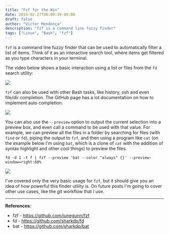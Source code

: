```yaml
---
title: "Fzf for the Win"
date: 2019-02-27T08:00:39-04:00
draft: false
author: "Victor Mendonça"
description: "fzf is a command line fuzzy finder"
tags: ["Linux", "Bash", "fzf"]
---
```


`fzf` is a command line fuzzy finder that can be used to automatically filter a list of items. Think of it as an interactive search tool, where items get filtered as you type characters in your terminal.

The video below shows a basic interaction using a list or files from the `fd` search utility:

![](/img/fzf-for-the-win/fzf.gif)

`fzf` can also be used with other Bash tasks, like history, ssh and even file/dir completion. The GitHub page has a lot documentation on how to implement auto completion.  

![](/img/fzf-for-the-win/history-and-ssh.gif)

You can also use the `--preview` option to output the current selection into a preview box, and even call a command to be used with that value. For example, we can preview all the files in a folder by searching for files (with `find` or `fd`), piping the output to `fzf`, and then using a program like `cat` (on the example below I'm using `bat`, which is a clone of `cat` with the addition of syntax highlight and other cool things) to preview the files.

```
fd -d 1 -t f | fzf --preview 'bat --color "always" {}' --preview-window=right:60%
```

![](/img/fzf-for-the-win/preview.gif)

I've covered only the very basic usage for `fzf`, but it should give you an idea of how powerful this finder utility is. On future posts I'm going to cover other use cases, like the git workflow that I use.

* * *

**References:**

* fzf - https://github.com/junegunn/fzf
* fd  - https://github.com/sharkdp/fd
* bat - https://github.com/sharkdp/bat
